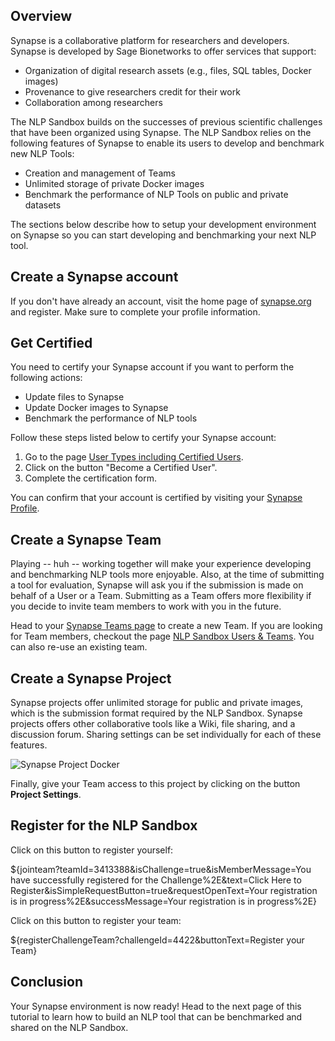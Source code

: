 ## Overview

Synapse is a collaborative platform for researchers and developers. Synapse is
developed by Sage Bionetworks to offer services that support:

- Organization of digital research assets (e.g., files, SQL tables, Docker
  images)
-  Provenance to give researchers credit for their work
- Collaboration among researchers

The NLP Sandbox builds on the successes of previous scientific
challenges that have been organized using Synapse. The NLP Sandbox relies on the
following features of Synapse to enable its users to develop and benchmark new
NLP Tools:

- Creation and management of Teams
- Unlimited storage of private Docker images
- Benchmark the performance of NLP Tools on public and private datasets

The sections below describe how to setup your development environment on Synapse
so you can start developing and benchmarking your next NLP tool.

## Create a Synapse account

If you don't have already an account, visit the home page of [synapse.org] and
register. Make sure to complete your profile information.

## Get Certified

You need to certify your Synapse account if you want to perform the following
actions:

- Update files to Synapse
- Update Docker images to Synapse
- Benchmark the performance of NLP tools

Follow these steps listed below to certify your Synapse account:

1. Go to the page [User Types including Certified Users].
2. Click on the button "Become a Certified User".
3. Complete the certification form.

You can confirm that your account is certified by visiting your [Synapse
Profile].

## Create a Synapse Team

Playing -- huh -- working together will make your experience developing and
benchmarking NLP tools more enjoyable. Also, at the time of submitting a tool
for evaluation, Synapse will ask you if the submission is made on behalf of a
User or a Team. Submitting as a Team offers more flexibility if you decide to
invite team members to work with you in the future.

Head to your [Synapse Teams page] to
create a new Team. If you are looking for Team members, checkout the page [NLP
Sandbox Users & Teams]. You can also re-use an existing team.

## Create a Synapse Project

Synapse projects offer unlimited storage for public and private images, which is
the submission format required by the NLP Sandbox. Synapse projects offers other
collaborative tools like a Wiki, file sharing, and a discussion forum. Sharing
settings can be set individually for each of these features.

![Synapse Project Docker][syn-project-docker-repository]

Finally, give your Team access to this project by clicking on the button **Project
Settings**.

## Register for the NLP Sandbox

Click on this button to register yourself:

${jointeam?teamId=3413388&isChallenge=true&isMemberMessage=You have successfully
registered for the Challenge%2E&text=Click Here to
Register&isSimpleRequestButton=true&requestOpenText=Your registration is in
progress%2E&successMessage=Your registration is in progress%2E}

Click on this button to register your team:

${registerChallengeTeam?challengeId=4422&buttonText=Register your Team}

## Conclusion

Your Synapse environment is now ready! Head to the next page of this tutorial to
learn how to build an NLP tool that can be benchmarked and shared on the NLP
Sandbox.

<!-- Links -->

[synapse.org]: https://www.synapse.org/
[User Types including Certified Users]: https://docs.synapse.org/articles/accounts_certified_users_and_profile_validation.html
[Synapse Profile]: https://www.synapse.org/#!Profile:v/profile
[Synapse Teams page]: https://www.synapse.org/#!Profile:v/teams
[NLP Sandbox Users & Teams]: #!Synapse:syn22277124/wiki/604836
[syn-project-docker-repository]: https://github.com/nlpsandbox/nlpsandbox-website-synapse/raw/staging/images/synapse-project-docker-repository.png
